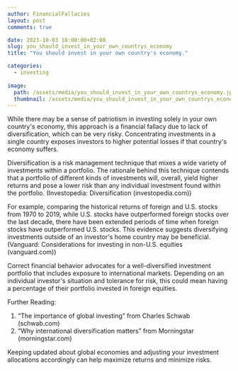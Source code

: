 ```yaml
---
author: FinancialFallacies
layout: post
comments: true

date: 2023-10-03 18:00:00+02:00  
slug: you_should_invest_in_your_own_countrys_economy
title: "You should invest in your own country's economy."

categories:
  - investing
  
image:
  path: /assets/media/you_should_invest_in_your_own_countrys_economy.jpg
  thumbnail: /assets/media/you_should_invest_in_your_own_countrys_economy.jpg
---
```


While there may be a sense of patriotism in investing solely in your own country's economy, this approach is a financial fallacy due to lack of diversification, which can be very risky. Concentrating investments in a single country exposes investors to higher potential losses if that country's economy suffers. 

Diversification is a risk management technique that mixes a wide variety of investments within a portfolio. The rationale behind this technique contends that a portfolio of different kinds of investments will, overall, yield higher returns and pose a lower risk than any individual investment found within the portfolio. (Investopedia: Diversification (investopedia.com)) 

For example, comparing the historical returns of foreign and U.S. stocks from 1970 to 2019, while U.S. stocks have outperformed foreign stocks over the last decade, there have been extended periods of time when foreign stocks have outperformed U.S. stocks. This evidence suggests diversifying investments outside of an investor's home country may be beneficial. (Vanguard: Considerations for investing in non-U.S. equities (vanguard.com)) 

Correct financial behavior advocates for a well-diversified investment portfolio that includes exposure to international markets. Depending on an individual investor's situation and tolerance for risk, this could mean having a percentage of their portfolio invested in foreign equities. 

Further Reading: 
1. “The importance of global investing” from Charles Schwab (schwab.com)
2. “Why international diversification matters” from Morningstar (morningstar.com) 

Keeping updated about global economies and adjusting your investment allocations accordingly can help maximize returns and minimize risks.

